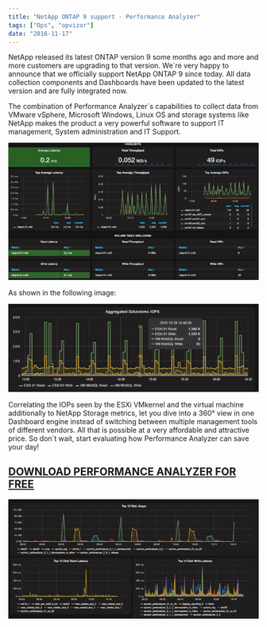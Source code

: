 ```yaml
---
title: "NetApp ONTAP 9 support - Performance Analyzer"
tags: ["Ops", "opvizor"]
date: "2016-11-17"
---
```


NetApp released its latest ONTAP version 9 some months ago and more and more customers are upgrading to that version. We´re very happy to announce that we officially support NetApp ONTAP 9 since today. All data collection components and Dashboards have been updated to the latest version and are fully integrated now.

The combination of Performance Analyzer´s capabilities to collect data from VMware vSphere, Microsoft Windows, Linux OS and storage systems like NetApp makes the product a very powerful software to support IT management, System administration and IT Support. 

![NetApp ONTAP 9 Volume IOPs](/images/blog/ntapiops.png)

As shown in the following image:

![IOPs VMware ESXi Host](/images/blog/iopsvmhost.png)

Correlating the IOPs seen by the ESXi VMkernel and the virtual machine additionally to NetApp Storage metrics, let you dive into a 360° view in one Dashboard engine instead of switching between multiple management tools of different vendors. All that is possible at a very affordable and attractive price. So don´t wait, start evaluating how Performance Analyzer can save your day!

## [DOWNLOAD PERFORMANCE ANALYZER FOR FREE](http://try.opvizor.com/opvizor-perfanalyzer-product-page/)

![VMware VM Top Disk Usage](/images/blog/vmiops.png)
